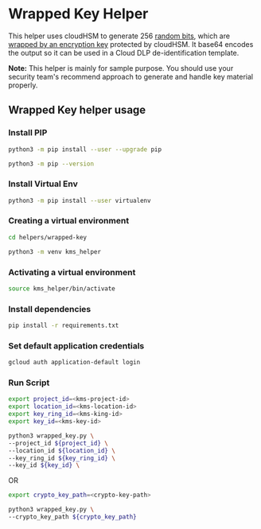 # Wrapped Key Helper

This helper uses cloudHSM to generate 256 [random bits](https://cloud.google.com/kms/docs/generate-random), which are [wrapped by an encryption key](https://cloud.google.com/kms/docs/encrypt-decrypt) protected by cloudHSM.
It base64 encodes the output so it can be used in a Cloud DLP de-identification template.

__Note:__ This helper is mainly for sample purpose. You should use your security team's recommend approach to generate and handle key material properly.

## Wrapped Key helper usage

### Install PIP

```sh
python3 -m pip install --user --upgrade pip

python3 -m pip --version
```

### Install Virtual Env

```sh
python3 -m pip install --user virtualenv
```

### Creating a virtual environment

```sh
cd helpers/wrapped-key

python3 -m venv kms_helper
```

### Activating a virtual environment

```sh
source kms_helper/bin/activate
```

### Install dependencies

```sh
pip install -r requirements.txt
```

### Set default application credentials

```sh
gcloud auth application-default login
```

### Run Script

```sh
export project_id=<kms-project-id>
export location_id=<kms-location-id>
export key_ring_id=<kms-king-id>
export key_id=<kms-key-id>

python3 wrapped_key.py \
--project_id ${project_id} \
--location_id ${location_id} \
--key_ring_id ${key_ring_id} \
--key_id ${key_id} \
```

OR

```sh
export crypto_key_path=<crypto-key-path>

python3 wrapped_key.py \
--crypto_key_path ${crypto_key_path}
```
